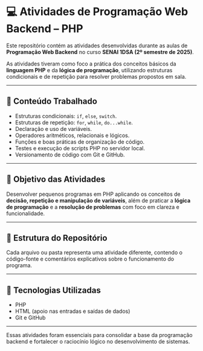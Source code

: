 # 💻 Atividades de Programação Web Backend – PHP

Este repositório contém as atividades desenvolvidas durante as aulas de **Programação Web Backend** no curso **SENAI 1DSA (2º semestre de 2025)**.

As atividades tiveram como foco a prática dos conceitos básicos da **linguagem PHP** e da **lógica de programação**, utilizando estruturas condicionais e de repetição para resolver problemas propostos em sala.

---

## 🧠 Conteúdo Trabalhado

- Estruturas condicionais: `if`, `else`, `switch`.
- Estruturas de repetição: `for`, `while`, `do...while`.
- Declaração e uso de variáveis.
- Operadores aritméticos, relacionais e lógicos.
- Funções e boas práticas de organização de código.
- Testes e execução de scripts PHP no servidor local.
- Versionamento de código com Git e GitHub.

---

## 🧩 Objetivo das Atividades

Desenvolver pequenos programas em PHP aplicando os conceitos de **decisão, repetição e manipulação de variáveis**, além de praticar a **lógica de programação** e a **resolução de problemas** com foco em clareza e funcionalidade.

---

## 📂 Estrutura do Repositório

Cada arquivo ou pasta representa uma atividade diferente, contendo o código-fonte e comentários explicativos sobre o funcionamento do programa.

---

## 🚀 Tecnologias Utilizadas

- PHP  
- HTML (apoio nas entradas e saídas de dados)  
- Git e GitHub  

---

Essas atividades foram essenciais para consolidar a base da programação backend e fortalecer o raciocínio lógico no desenvolvimento de sistemas.
